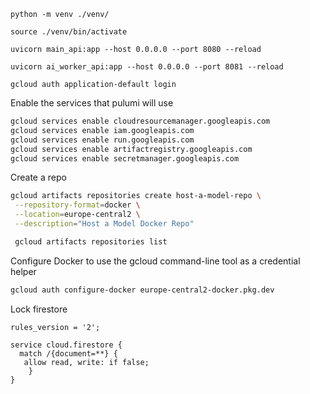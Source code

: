 `python -m venv ./venv/`

`source ./venv/bin/activate`

`uvicorn main_api:app --host 0.0.0.0 --port 8080 --reload`

`uvicorn ai_worker_api:app --host 0.0.0.0 --port 8081 --reload`

`gcloud auth application-default login`

Enable the services that pulumi will use

```bash
gcloud services enable cloudresourcemanager.googleapis.com
gcloud services enable iam.googleapis.com
gcloud services enable run.googleapis.com
gcloud services enable artifactregistry.googleapis.com
gcloud services enable secretmanager.googleapis.com
```

Create a repo

```bash
gcloud artifacts repositories create host-a-model-repo \
 --repository-format=docker \
 --location=europe-central2 \
 --description="Host a Model Docker Repo"

 gcloud artifacts repositories list
```

Configure Docker to use the gcloud command-line tool as a credential helper

```bash
gcloud auth configure-docker europe-central2-docker.pkg.dev
```


Lock firestore

```
rules_version = '2';

service cloud.firestore {
  match /{document=**} {
   allow read, write: if false;
	}
}
```